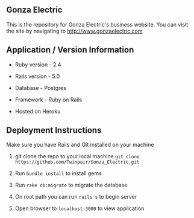 ## Gonza Electric

This is the repository for Gonza Electric's business website. You can visit the site by navigating to http://www.gonzaelectric.com

## Application / Version Information

* Ruby version - 2.4

* Rails version - 5.0

* Database - Postgres

* Framework - Ruby on Rails

* Hosted on Heroku

## Deployment Instructions

Make sure you have Rails and Git installed on your machine

1) git clone the repo to your local machine `git clone https://github.com/Twinpair/Gonza_Electric.git`

2) Run `bundle install` to install gems

3) Run `rake db:migrate` to migrate the database

4) On root path you can run `rails s` to begin server

5) Open browser to `localhost:3000` to view application
